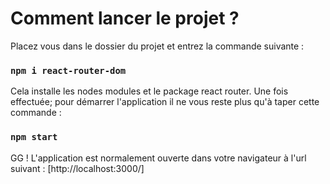 # Comment lancer le projet ?
Placez vous dans le dossier du projet et entrez la commande suivante :

### `npm i react-router-dom`
Cela installe les nodes modules et le package react router.
Une fois effectuée; pour démarrer l'application il ne vous reste plus qu'à taper cette commande :

### `npm start`
GG ! L'application est normalement ouverte dans votre navigateur à l'url suivant : [http://localhost:3000/]